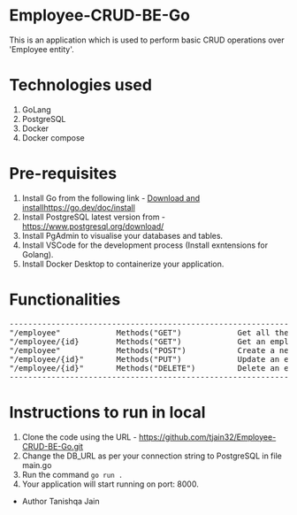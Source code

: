 # Employee-CRUD-BE-Go

This is an application which is used to perform basic CRUD operations over 'Employee entity'. 

# Technologies used
 1. GoLang 
 2. PostgreSQL 
 3. Docker
 4. Docker compose

# Pre-requisites

1. Install Go from the following link - [Download and install](https://go.dev/doc/install)https://go.dev/doc/install
2. Install PostgreSQL latest version from - https://www.postgresql.org/download/
3. Install PgAdmin to visualise your databases and tables.
4. Install VSCode for the development process (Install exntensions for Golang).
5. Install Docker Desktop to containerize your application.

# Functionalities

<pre>
----------------------------------------------------------------------------------------------------------------------
"/employee"            Methods("GET")            Get all the employees from DB
"/employee/{id}        Methods("GET")            Get an employee as per Id
"/employee"            Methods("POST")           Create a new employee
"/employee/{id}"       Methods("PUT")            Update an employee
"/employee/{id}"       Methods("DELETE")         Delete an employee 
-----------------------------------------------------------------------------------------------------------------------
</pre>

# Instructions to run in local 

1. Clone the code using the URL - https://github.com/tjain32/Employee-CRUD-BE-Go.git
2. Change the DB_URL as per your connection string to PostgreSQL in file main.go
3. Run the command <code>go run .</code>
4. Your application will start running on port: 8000. 

- Author
Tanishqa Jain









